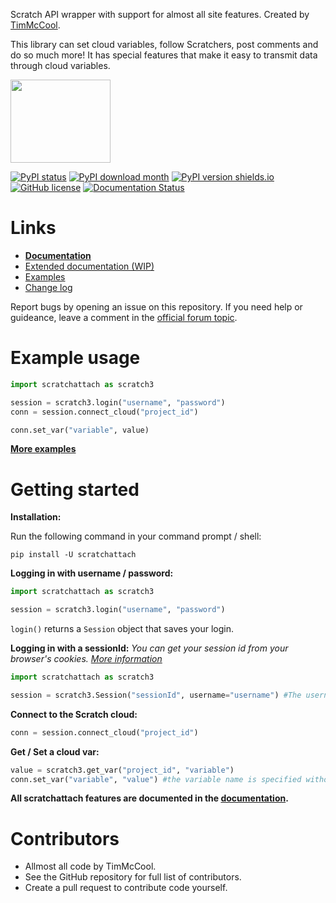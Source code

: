 Scratch API wrapper with support for almost all site features. Created by [TimMcCool](https://scratch.mit.edu/users/TimMcCool/).

This library can set cloud variables, follow Scratchers, post comments and do so much more! It has special features that make it easy to transmit data through cloud variables.

<p align="left">
  <img width="160" height="133" src="https://github.com/TimMcCool/scratchattach/blob/main/logos/logo_dark_transparent_eyes.svg">
</p>

[![PyPI status](https://img.shields.io/pypi/status/scratchattach.svg)](https://pypi.python.org/pypi/scratchattach/)
[![PyPI download month](https://img.shields.io/pypi/dm/scratchattach.svg)](https://pypi.python.org/pypi/scratchattach/)
[![PyPI version shields.io](https://img.shields.io/pypi/v/scratchattach.svg)](https://pypi.python.org/pypi/scratchattach/)
[![GitHub license](https://badgen.net/github/license/TimMcCool/scratchattach)](https://github.com/TimMcCool/scratchattach/blob/master/LICENSE)
[![Documentation Status](https://readthedocs.org/projects/scratchattach/badge/?version=latest)](https://scratchattach.readthedocs.io/en/latest/?badge=latest)

# Links

- **[Documentation](https://github.com/TimMcCool/scratchattach/wiki)**
- [Extended documentation (WIP)](https://scratchattach.readthedocs.io/en/latest/)
- [Examples](https://github.com/TimMcCool/scratchattach/wiki/Examples)
- [Change log](https://github.com/TimMcCool/scratchattach/blob/main/CHANGELOG.md)

Report bugs by opening an issue on this repository. If you need help or guideance, leave a comment in the [official forum topic](https://scratch.mit.edu/discuss/topic/603418/
).

# Example usage

```py
import scratchattach as scratch3

session = scratch3.login("username", "password")
conn = session.connect_cloud("project_id")

conn.set_var("variable", value)
```

**[More examples](https://github.com/TimMcCool/scratchattach/wiki/Examples)**

# Getting started

**Installation:**

Run the following command in your command prompt / shell:

```
pip install -U scratchattach
```

**Logging in with username / password:**

```python
import scratchattach as scratch3

session = scratch3.login("username", "password")
```

`login()` returns a `Session` object that saves your login.

**Logging in with a sessionId:** *You can get your session id from your browser's cookies. [More information](https://github.com/TimMcCool/scratchattach/wiki/Get-your-session-id)*
```python
import scratchattach as scratch3

session = scratch3.Session("sessionId", username="username") #The username field is case sensitive
```

**Connect to the Scratch cloud:**

```python
conn = session.connect_cloud("project_id")
```

**Get / Set a cloud var:**

```python
value = scratch3.get_var("project_id", "variable")
conn.set_var("variable", "value") #the variable name is specified without the cloud emoji
```

**All scratchattach features are documented in the [documentation](https://github.com/TimMcCool/scratchattach/wiki/#cloud-variables).**

# Contributors

- Allmost all code by TimMcCool.
- See the GitHub repository for full list of contributors.
- Create a pull request to contribute code yourself.
